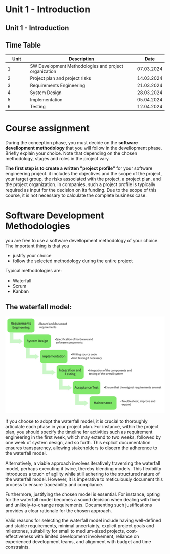 # Unit 1 - Introduction

## Unit 1 - Introduction

## Time Table

<table>
    <thead>
        <tr>
            <th width="77">Unit</th>
            <th width="469">Description</th>
            <th>Date</th>
        </tr>
    </thead>
    <tbody>
        <tr>
            <td>1</td>
            <td>SW Development Methodologies and project organization</td>
            <td>07.03.2024</td>
        </tr>
        <tr>
            <td>2</td>
            <td>Project plan and project risks</td>
            <td>14.03.2024</td>
        </tr>
        <tr>  
            <td>3</td>
            <td>Requirements Engineering</td>
            <td>21.03.2024</td>
        </tr>
        <tr>
            <td>4</td>
            <td>System Design</td>
            <td>28.03.2024</td>
        </tr>
        <tr>
            <td>5</td>
            <td>Implementation</td>
            <td>05.04.2024</td>
        </tr>
        <tr>
            <td>6</td>
            <td>Testing</td>
            <td>12.04.2024</td>
        </tr>
    </tbody>
</table>

# Course assignment

During the conception phase, you must decide on the **software devellopment methodology** that you will follow in the devellopment phase. Briefly explain your choice. Note that depending on the chosen methodology, stages and roles in the project vary.

**The first step is to create a written "project profile"** for your software engineering project. it includes the objectives and the scope of the project, your target group, the risks associated with the project, a project plan, and the project organization. in companies, such a project profile is typically required as input for the decision on its funding. Due to the scope of this course, it is not necessary to calculate the complete business case.

# Software Development Methodologies

you are free to use a software devellopment methodology of your choice. The important thing is that you

- justify your choice
- follow the selected methodology during the entire project

Typical methodologies are:

- Waterfall
- Scrum
- Kanban

## The waterfall model:

![alt text](<images/Screenshot from 2024-03-09 14-02-58.png>)

If you choose to adopt the waterfall model, it is crucial to thoroughly articulate each phase in your project plan. For instance, within the project plan, you should specify the timeline for activities such as requirement engineering in the first week, which may extend to two weeks, followed by one week of system design, and so forth. This explicit documentation ensures transparency, allowing stakeholders to discern the adherence to the waterfall model.

Alternatively, a viable approach involves iteratively traversing the waterfall model, perhaps executing it twice, thereby blending models. This flexibility introduces a touch of agility while still adhering to the structured nature of the waterfall model. However, it is imperative to meticulously document this process to ensure traceability and compliance.

Furthermore, justifying the chosen model is essential. For instance, opting for the waterfall model becomes a sound decision when dealing with fixed and unlikely-to-change requirements. Documenting such justifications provides a clear rationale for the chosen approach.

Valid reasons for selecting the waterfall model include having well-defined and stable requirements, minimal uncertainty, explicit project goals and milestones, suitability for small to medium-sized projects, cost-effectiveness with limited development involvement, reliance on experienced development teams, and alignment with budget and time constraints.

